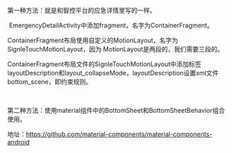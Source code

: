 第一种方法：就是和智控平台的应急详情里写的一样。

​	EmergencyDetailActivity中添加fragment，名字为ContainerFragment。

​	ContainerFragment布局使用自定义的MotionLayout，名字为SignleTouchMotionLayout，因为     MotionLayout是两段的，我们需要三段的。	

​	ContainerFragment布局文件的SignleTouchMotionLayout中添加标签layoutDescription和layout_collapseMode，layoutDescription设置xml文件bottom_scene，即约束规则。

​		    

第二种方法：使用material组件中的BottomSheet和BottomSheetBehavior组合使用。

地址：https://github.com/material-components/material-components-android